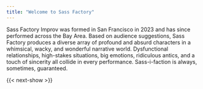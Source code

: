 ```yaml
---
title: "Welcome to Sass Factory"
---
```


Sass Factory Improv was formed in San Francisco in 2023 and has since performed across the Bay Area. Based on audience suggestions, Sass Factory produces a diverse array of profound and absurd characters in a whimsical, wacky, and wonderful narrative world. Dysfunctional relationships, high-stakes situations, big emotions, ridiculous antics, and a touch of sincerity all collide in every performance. Sass-i-faction is always, sometimes, guaranteed.

{{< next-show >}}
